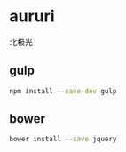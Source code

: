 # aururi

北极光

## gulp

``` bash
npm install --save-dev gulp
```

## bower

``` bash
bower install --save jquery
```